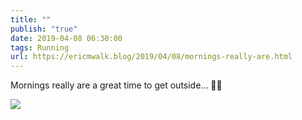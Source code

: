 ```yaml
---
title: ""
publish: "true"
date: 2019-04-08 06:30:00
tags: Running
url: https://ericmwalk.blog/2019/04/08/mornings-really-are.html
---
```


Mornings really are a great time to get outside... 🏃‍♂️

![](https://ericmwalk.blog/uploads/2022/b7fb2d9d1b.jpg)